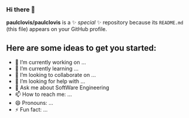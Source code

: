 ### Hi there 👋


**paulclovis/paulclovis** is a ✨ _special_ ✨ repository because its `README.md` (this file) appears on your GitHub profile.

## Here are some ideas to get you started:

- 🔭 I’m currently working on ...
- 🌱 I’m currently learning ...
- 👯 I’m looking to collaborate on ...
- 🤔 I’m looking for help with ...
- 💬 Ask me about SoftWare Engineering
- 📫 How to reach me: ...
- 😄 Pronouns: ...
- ⚡ Fun fact: ...
